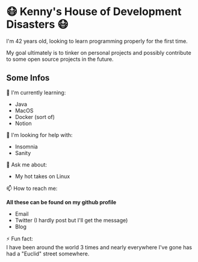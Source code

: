 
# 😷 Kenny's House of Development Disasters 😷
I'm 42 years old, looking to learn programming properly for the first time.  

My goal ultimately is to tinker on personal projects and possibly contribute to some open source projects in the future.

## Some Infos  

🧠 I'm currently learning:
* Java
* MacOS
* Docker (sort of)
* Notion

🤔 I'm looking for help with:
* Insomnia
* Sanity  

💬 Ask me about:
* My hot takes on Linux

📫 How to reach me:  
  
**All these can be found on my github profile**
* Email
* Twitter (I hardly post but I'll get the message)
* Blog

⚡️ Fun fact:  
I have been around the world 3 times and nearly everywhere I've gone has had a "Euclid" street somewhere.

